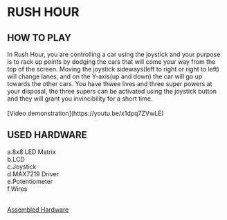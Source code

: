 <h1>RUSH HOUR</h1>
<h2>HOW TO PLAY </h2>
 In Rush Hour, you are controlling a car using the joystick and your purpose is to rack up points by dodging the cars that will come your
way from the top of the screen. Moving the joystick sideways(left to right or right to left) will change lanes, and on the Y-axis(up and
down) the car will go up towards the other cars. You have thwee lives and three super powers at your disposal, the three supers can be
activated using the joystick button and they will grant you invincibility for a short time.  <br>
<br>
[Video demonstration](https://youtu.be/x1dpq7ZVwLE)
<br>
<h2>USED HARDWARE</h2>  
a.8x8 LED Matrix  <br>
b.LCD  <br>
c.Joystick  <br>
d.MAX7219 Driver  <br>
e.Potentiometer  <br>
f.Wires  <br>
<br>
  
[Assembled Hardware](https://imgur.com/a/f7fyY5l)   
